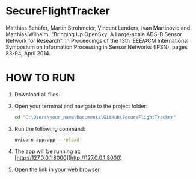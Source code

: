 # SecureFlightTracker


Matthias Schäfer, Martin Strohmeier, Vincent Lenders, Ivan Martinovic and Matthias Wilhelm.
"Bringing Up OpenSky: A Large-scale ADS-B Sensor Network for Research".
In Proceedings of the 13th IEEE/ACM International Symposium on Information Processing in Sensor Networks (IPSN), pages 83-94, April 2014.


# HOW TO RUN

1. Download all files.

2. Open your terminal and navigate to the project folder:

   ```bash
   cd "C:\Users\your_name\Documents\GitHub\SecureFlightTracker"
   ```

3. Run the following command:

   ```bash
   uvicorn app:app --reload
   ```

4. The app will be running at:  
   [http://127.0.0.1:8000](http://127.0.0.1:8000)

5. Open the link in your web browser.